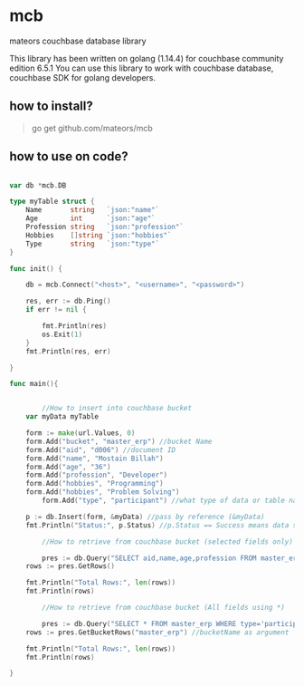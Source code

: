 # mcb
mateors couchbase database library

This library has been written on golang (1.14.4) for couchbase community edition 6.5.1
You can use this library to work with couchbase database, couchbase SDK for golang developers.

## how to install?
> go get github.com/mateors/mcb

## how to use on code?

```go

var db *mcb.DB

type myTable struct {
	Name       string   `json:"name"`
	Age        int      `json:"age"`
	Profession string   `json:"profession"`
	Hobbies    []string `json:"hobbies"`
	Type       string   `json:"type"`
}

func init() {

	db = mcb.Connect("<host>", "<username>", "<password>")

	res, err := db.Ping()
	if err != nil {

		fmt.Println(res)
		os.Exit(1)
	}
	fmt.Println(res, err)

}

func main(){


        //How to insert into couchbase bucket
	var myData myTable

	form := make(url.Values, 0)
	form.Add("bucket", "master_erp") //bucket Name
	form.Add("aid", "d006") //document ID
	form.Add("name", "Mostain Billah")
	form.Add("age", "36")
	form.Add("profession", "Developer")
	form.Add("hobbies", "Programming")
	form.Add("hobbies", "Problem Solving")
    	form.Add("type", "participant") //what type of data or table name in general (SQL)

	p := db.Insert(form, &myData) //pass by reference (&myData)
	fmt.Println("Status:", p.Status) //p.Status == Success means data successfully inserted to bucket.

    	//How to retrieve from couchbase bucket (selected fields only)

    	pres := db.Query("SELECT aid,name,age,profession FROM master_erp WHERE type='participant'")
	rows := pres.GetRows()

	fmt.Println("Total Rows:", len(rows))
	fmt.Println(rows)

    	//How to retrieve from couchbase bucket (All fields using *)

    	pres := db.Query("SELECT * FROM master_erp WHERE type='participant'")
	rows := pres.GetBucketRows("master_erp") //bucketName as argument

	fmt.Println("Total Rows:", len(rows))
	fmt.Println(rows)

}

```
